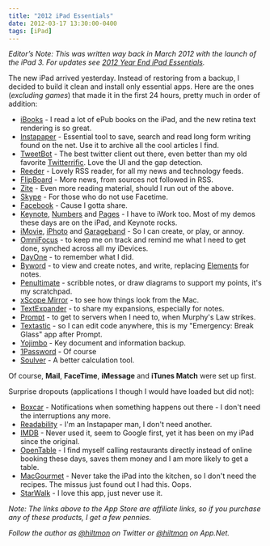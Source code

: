 ```yaml
---
title: "2012 iPad Essentials"
date: 2012-03-17 13:30:00-0400
tags: [iPad]
---
```


*Editor’s Note: This was written way back in March 2012 with the launch of the iPad 3. For updates see [2012 Year End iPad Essentials](https://hiltmon.com/blog/2012/12/26/2012-year-end-ipad-essentials/).*

The new iPad arrived yesterday. Instead of restoring from a backup, I decided to build it clean and install only essential apps.  Here are the ones (*excluding games*) that made it in the first 24 hours, pretty much in order of addition:

* [iBooks](http://click.linksynergy.com/fs-bin/stat?id=V41G*FiMqjc&offerid=146261&type=3&subid=0&tmpid=1826&RD_PARM1=https%253A%252F%252Fitunes.apple.com%252Fus%252Fapp%252Fibooks%252Fid364709193%253Fmt%253D8%2526uo%253D4%2526partnerId%253D30) - I read a lot of ePub books on the iPad, and the new retina text rendering is so great.
* [Instapaper](http://click.linksynergy.com/fs-bin/stat?id=V41G*FiMqjc&offerid=146261&type=3&subid=0&tmpid=1826&RD_PARM1=https%253A%252F%252Fitunes.apple.com%252Fus%252Fapp%252Finstapaper%252Fid288545208%253Fmt%253D8%2526uo%253D4%2526partnerId%253D30) - Essential tool to save, search and read long form writing found on the net. Use it to archive all the cool articles I find.
* [TweetBot](http://click.linksynergy.com/fs-bin/stat?id=V41G*FiMqjc&offerid=146261&type=3&subid=0&tmpid=1826&RD_PARM1=https%253A%252F%252Fitunes.apple.com%252Fus%252Fapp%252Ftweetbot-for-twitter-ipad%252Fid498801050%253Fmt%253D8%2526uo%253D4%2526partnerId%253D308) - The best twitter client out there, even better than my old favorite [Twitterrific](http://click.linksynergy.com/fs-bin/stat?id=V41G*FiMqjc&offerid=146261&type=3&subid=0&tmpid=1826&RD_PARM1=https%253A%252F%252Fitunes.apple.com%252Fus%252Fapp%252Ftwitterrific-5-for-twitter%252Fid580311103%253Fmt%253D8%2526uo%253D4%2526partnerId%253D30). Love the UI and the gap detection.
* [Reeder](http://click.linksynergy.com/fs-bin/stat?id=V41G*FiMqjc&offerid=146261&type=3&subid=0&tmpid=1826&RD_PARM1=https%253A%252F%252Fitunes.apple.com%252Fus%252Fapp%252Freeder-for-ipad%252Fid375661689%253Fmt%253D8%2526uo%253D4%2526partnerId%253D30) - Lovely RSS reader, for all my news and technology feeds.
* [FlipBoard](http://click.linksynergy.com/fs-bin/stat?id=V41G*FiMqjc&offerid=146261&type=3&subid=0&tmpid=1826&RD_PARM1=https%253A%252F%252Fitunes.apple.com%252Fus%252Fapp%252Fflipboard-your-social-news%252Fid358801284%253Fmt%253D8%2526uo%253D4%2526partnerId%253D30) - More news, from sources not followed in RSS.
* [Zite](http://click.linksynergy.com/fs-bin/stat?id=V41G*FiMqjc&offerid=146261&type=3&subid=0&tmpid=1826&RD_PARM1=https%253A%252F%252Fitunes.apple.com%252Fus%252Fapp%252Fzite-personalized-magazine%252Fid419752338%253Fmt%253D8%2526uo%253D4%2526partnerId%253D30) - Even more reading material, should I run out of the above.
* [Skype](http://click.linksynergy.com/fs-bin/stat?id=V41G*FiMqjc&offerid=146261&type=3&subid=0&tmpid=1826&RD_PARM1=https%253A%252F%252Fitunes.apple.com%252Fus%252Fapp%252Fskype-for-ipad%252Fid442012681%253Fmt%253D8%2526uo%253D4%2526partnerId%253D30) - For those who do not use Facetime.
* [Facebook](http://click.linksynergy.com/fs-bin/stat?id=V41G*FiMqjc&offerid=146261&type=3&subid=0&tmpid=1826&RD_PARM1=https%253A%252F%252Fitunes.apple.com%252Fus%252Fapp%252Ffacebook%252Fid284882215%253Fmt%253D8%2526uo%253D4%2526partnerId%253D30) - Cause I gotta share.
* [Keynote](http://click.linksynergy.com/fs-bin/stat?id=V41G*FiMqjc&offerid=146261&type=3&subid=0&tmpid=1826&RD_PARM1=https%253A%252F%252Fitunes.apple.com%252Fus%252Fapp%252Fkeynote%252Fid361285480%253Fmt%253D8%2526uo%253D4%2526partnerId%253D30), [Numbers](http://click.linksynergy.com/fs-bin/stat?id=V41G*FiMqjc&offerid=146261&type=3&subid=0&tmpid=1826&RD_PARM1=https%253A%252F%252Fitunes.apple.com%252Fus%252Fapp%252Fnumbers%252Fid361304891%253Fmt%253D8%2526uo%253D4%2526partnerId%253D30) and [Pages](http://click.linksynergy.com/fs-bin/stat?id=V41G*FiMqjc&offerid=146261&type=3&subid=0&tmpid=1826&RD_PARM1=https%253A%252F%252Fitunes.apple.com%252Fus%252Fapp%252Fpages%252Fid361309726%253Fmt%253D8%2526uo%253D4%2526partnerId%253D30) - I have to iWork too. Most of my demos these days are on the iPad, and Keynote rocks.
* [iMovie](http://click.linksynergy.com/fs-bin/stat?id=V41G*FiMqjc&offerid=146261&type=3&subid=0&tmpid=1826&RD_PARM1=https%253A%252F%252Fitunes.apple.com%252Fus%252Fapp%252Fimovie%252Fid377298193%253Fmt%253D8%2526uo%253D4%2526partnerId%253D30), [iPhoto](http://click.linksynergy.com/fs-bin/stat?id=V41G*FiMqjc&offerid=146261&type=3&subid=0&tmpid=1826&RD_PARM1=https%253A%252F%252Fitunes.apple.com%252Fus%252Fapp%252Fiphoto%252Fid497786065%253Fmt%253D8%2526uo%253D4%2526partnerId%253D30) and [Garageband](http://click.linksynergy.com/fs-bin/stat?id=V41G*FiMqjc&offerid=146261&type=3&subid=0&tmpid=1826&RD_PARM1=https%253A%252F%252Fitunes.apple.com%252Fus%252Fapp%252Fgarageband%252Fid408709785%253Fmt%253D8%2526uo%253D4%2526partnerId%253D30) - So I can create, or play, or annoy.
* [OmniFocus](http://click.linksynergy.com/fs-bin/stat?id=V41G*FiMqjc&offerid=146261&type=3&subid=0&tmpid=1826&RD_PARM1=https%253A%252F%252Fitunes.apple.com%252Fus%252Fapp%252Fomnifocus-for-ipad%252Fid383804552%253Fmt%253D8%2526uo%253D4%2526partnerId%253D30) - to keep me on track and remind me what I need to get done, synched across all my iDevices.
* [DayOne](http://click.linksynergy.com/fs-bin/stat?id=V41G*FiMqjc&offerid=146261&type=3&subid=0&tmpid=1826&RD_PARM1=https%253A%252F%252Fitunes.apple.com%252Fus%252Fapp%252Fday-one-journal%252Fid421706526%253Fmt%253D8%2526uo%253D4%2526partnerId%253D30) - to remember what I did.
* [Byword](http://click.linksynergy.com/fs-bin/stat?id=V41G*FiMqjc&offerid=146261&type=3&subid=0&tmpid=1826&RD_PARM1=https%253A%252F%252Fitunes.apple.com%252Fus%252Fapp%252Fbyword%252Fid482063361%253Fmt%253D8%2526uo%253D4%2526partnerId%253D30) - to view and create notes, and write, replacing [Elements](http://click.linksynergy.com/fs-bin/stat?id=V41G*FiMqjc&offerid=146261&type=3&subid=0&tmpid=1826&RD_PARM1=https%253A%252F%252Fitunes.apple.com%252Fus%252Fapp%252Felements-for-dropbox-markdown%252Fid382752422%253Fmt%253D8%2526uo%253D4%2526partnerId%253D30) for notes.
* [Penultimate](http://click.linksynergy.com/fs-bin/stat?id=V41G*FiMqjc&offerid=146261&type=3&subid=0&tmpid=1826&RD_PARM1=https%253A%252F%252Fitunes.apple.com%252Fus%252Fapp%252Fpenultimate%252Fid354098826%253Fmt%253D8%2526uo%253D4%2526partnerId%253D30) - scribble notes, or draw diagrams to support my points, it's my scratchpad.
* [xScope Mirror](http://click.linksynergy.com/fs-bin/stat?id=V41G*FiMqjc&offerid=146261&type=3&subid=0&tmpid=1826&RD_PARM1=https%253A%252F%252Fitunes.apple.com%252Fus%252Fapp%252Fxscope-mirror%252Fid488819289%253Fmt%253D8%2526uo%253D4%2526partnerId%253D30) - to see how things look from the Mac.
* [TextExpander](http://click.linksynergy.com/fs-bin/stat?id=V41G*FiMqjc&offerid=146261&type=3&subid=0&tmpid=1826&RD_PARM1=https%253A%252F%252Fitunes.apple.com%252Fus%252Fapp%252Ftextexpander%252Fid326180690%253Fmt%253D8%2526uo%253D4%2526partnerId%253D30) - to share my expansions, especially for notes.
* [Prompt](http://click.linksynergy.com/fs-bin/stat?id=V41G*FiMqjc&offerid=146261&type=3&subid=0&tmpid=1826&RD_PARM1=https%253A%252F%252Fitunes.apple.com%252Fus%252Fapp%252Fprompt%252Fid421507115%253Fmt%253D8%2526uo%253D4%2526partnerId%253D30) - to get to servers when I need to, when Murphy's Law strikes.
* [Textastic](http://click.linksynergy.com/fs-bin/stat?id=V41G*FiMqjc&offerid=146261&type=3&subid=0&tmpid=1826&RD_PARM1=https%253A%252F%252Fitunes.apple.com%252Fus%252Fapp%252Ftextastic-code-editor%252Fid383577124%253Fmt%253D8%2526uo%253D4%2526partnerId%253D30) - so I can edit code anywhere, this is my "Emergency: Break Glass" app after Prompt.
* [Yojimbo](http://click.linksynergy.com/fs-bin/stat?id=V41G*FiMqjc&offerid=146261&type=3&subid=0&tmpid=1826&RD_PARM1=https%253A%252F%252Fitunes.apple.com%252Fus%252Fapp%252Fyojimbo-for-ipad%252Fid396307682%253Fmt%253D8%2526uo%253D4%2526partnerId%253D30) - Key document and information backup.
* [1Password](http://click.linksynergy.com/fs-bin/stat?id=V41G*FiMqjc&offerid=146261&type=3&subid=0&tmpid=1826&RD_PARM1=https%253A%252F%252Fitunes.apple.com%252Fus%252Fapp%252F1password%252Fid568903335%253Fmt%253D8%2526uo%253D4%2526partnerId%253D30) - Of course
* [Soulver](http://click.linksynergy.com/fs-bin/stat?id=V41G*FiMqjc&offerid=146261&type=3&subid=0&tmpid=1826&RD_PARM1=https%253A%252F%252Fitunes.apple.com%252Fus%252Fapp%252Fsoulver-for-ipad%252Fid371982536%253Fmt%253D8%2526uo%253D4%2526partnerId%253D30) - A better calculation tool.

Of course, **Mail**, **FaceTime**, **iMessage** and **iTunes Match** were set up first.

Surprise dropouts (applications I though I would have loaded but did not):

* [Boxcar](http://click.linksynergy.com/fs-bin/stat?id=V41G*FiMqjc&offerid=146261&type=3&subid=0&tmpid=1826&RD_PARM1=https%253A%252F%252Fitunes.apple.com%252Fus%252Fapp%252Fboxcar%252Fid321493542%253Fmt%253D8%2526uo%253D4%2526partnerId%253D30) - Notifications when something happens out there - I don't need the interruptions any more.
* [Readability](http://click.linksynergy.com/fs-bin/stat?id=V41G*FiMqjc&offerid=146261&type=3&subid=0&tmpid=1826&RD_PARM1=https%253A%252F%252Fitunes.apple.com%252Fus%252Fapp%252Freadability%252Fid460156587%253Fmt%253D8%2526uo%253D4%2526partnerId%253D30) - I'm an Instapaper man, I don't need another.
* [IMDB](http://click.linksynergy.com/fs-bin/stat?id=V41G*FiMqjc&offerid=146261&type=3&subid=0&tmpid=1826&RD_PARM1=https%253A%252F%252Fitunes.apple.com%252Fus%252Fapp%252Fimdb-movies-tv%252Fid342792525%253Fmt%253D8%2526uo%253D4%2526partnerId%253D30) - Never used it, seem to Google first, yet it has been on my iPad since the original.
* [OpenTable](http://click.linksynergy.com/fs-bin/stat?id=V41G*FiMqjc&offerid=146261&type=3&subid=0&tmpid=1826&RD_PARM1=https%253A%252F%252Fitunes.apple.com%252Fus%252Fapp%252Fopentable-for-ipad%252Fid375864276%253Fmt%253D8%2526uo%253D4%2526partnerId%253D30) - I find myself calling restaurants directly instead of online booking these days, saves them money and I am more likely to get a table.
* [MacGourmet](http://click.linksynergy.com/fs-bin/stat?id=V41G*FiMqjc&offerid=146261&type=3&subid=0&tmpid=1826&RD_PARM1=https%253A%252F%252Fitunes.apple.com%252Fus%252Fapp%252Fmacgourmet-touch-for-ipad%252Fid421025820%253Fmt%253D8%2526uo%253D4%2526partnerId%253D30) - Never take the iPad into the kitchen, so I don't need the recipes. The missus just found out I had this. Oops.
* [StarWalk](http://click.linksynergy.com/fs-bin/stat?id=V41G*FiMqjc&offerid=146261&type=3&subid=0&tmpid=1826&RD_PARM1=https%253A%252F%252Fitunes.apple.com%252Fus%252Fapp%252Fstar-walk-hd-5-stars-astronomy%252Fid363486802%253Fmt%253D8%2526uo%253D4%2526partnerId%253D30) - I love this app, just never use it.

*Note: The links above to the App Store are affiliate links, so if you purchase any of these products, I get a few pennies.*

*Follow the author as [@hiltmon](https://twitter.com/hiltmon) on Twitter or [@hiltmon](http://alpha.app.net/hiltmon) on App.Net.*
